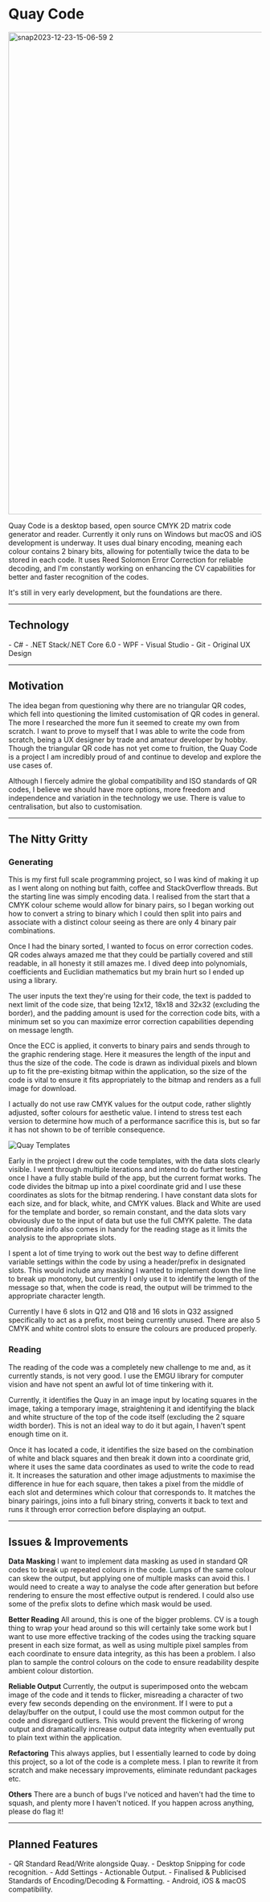 # Quay Code

<img width="960" alt="snap2023-12-23-15-06-59 2" src="https://github.com/Dormarr/Quay-Code/assets/134154948/63dddad1-51a4-407a-bd1a-c6f7d7945660">


Quay Code is a desktop based, open source CMYK 2D matrix code generator and reader. Currently it only runs on Windows but macOS and iOS development is underway. It uses dual binary encoding, meaning each colour contains 2 binary bits, allowing for potentially twice the data to be stored in each code. It uses Reed Solomon Error Correction for reliable decoding, and I'm constantly working on enhancing the CV capabilities for better and faster recognition of the codes.

It's still in very early development, but the foundations are there.

---
<h2>Technology</h2>
- C#
- .NET Stack/.NET Core 6.0
- WPF
- Visual Studio
- Git
- Original UX Design

---
<h2>Motivation</h2>
The idea began from questioning why there are no triangular QR codes, which fell into questioning the limited customisation of QR codes in general. The more I researched the more fun it seemed to create my own from scratch. I want to prove to myself that I was able to write the code from scratch, being a UX designer by trade and amateur developer by hobby. Though the triangular QR code has not yet come to fruition, the Quay Code is a project I am incredibly proud of and continue to develop and explore the use cases of.

Although I fiercely admire the global compatibility and ISO standards of QR codes, I believe we should have more options, more freedom and independence and variation in the technology we use. There is value to centralisation, but also to customisation.

---
<h2>The Nitty Gritty</h2>
<h3>Generating</h3>

This is my first full scale programming project, so I was kind of making it up as I went along on nothing but faith, coffee and StackOverflow threads. But the starting line was simply encoding data. I realised from the start that a CMYK colour scheme would allow for binary pairs, so I began working out how to convert a string to binary which I could then split into pairs and associate with a distinct colour seeing as there are only 4 binary pair combinations.

Once I had the binary sorted, I wanted to focus on error correction codes. QR codes always amazed me that they could be partially covered and still readable, in all honesty it still amazes me. I dived deep into polynomials, coefficients and Euclidian mathematics but my brain hurt so I ended up using a library.

The user inputs the text they're using for their code, the text is padded to next limit of the code size, that being 12x12, 18x18 and 32x32 (excluding the border), and the padding amount is used for the correction code bits, with a minimum set so you can maximize error correction capabilities depending on message length.

Once the ECC is applied, it converts to binary pairs and sends through to the graphic rendering stage. Here it measures the length of the input and thus the size of the code. The code is drawn as individual pixels and blown up to fit the pre-existing bitmap within the application, so the size of the code is vital to ensure it fits appropriately to the bitmap and renders as a full image for download.

I actually do not use raw CMYK values for the output code, rather slightly adjusted, softer colours for aesthetic value. I intend to stress test each version to determine how much of a performance sacrifice this is, but so far it has not shown to be of terrible consequence.

![Quay Templates](https://github.com/Dormarr/Quay-Code/assets/134154948/1ba86db6-30e0-42fb-94ac-e92969b288de)

Early in the project I drew out the code templates, with the data slots clearly visible. I went through multiple iterations and intend to do further testing once I have a fully stable build of the app, but the current format works. The code divides the bitmap up into a pixel coordinate grid and I use these coordinates as slots for the bitmap rendering. I have constant data slots for each size, and for black, white, and CMYK values. Black and White are used for the template and border, so remain constant, and the data slots vary obviously due to the input of data but use the full CMYK palette. The data coordinate info also comes in handy for the reading stage as it limits the analysis to the appropriate slots.

I spent a lot of time trying to work out the best way to define different variable settings within the code by using a header/prefix in designated slots. This would include any masking I wanted to implement down the line to break up monotony, but currently I only use it to identify the length of the message so that, when the code is read, the output will be trimmed to the appropriate character length.

Currently I have 6 slots in Q12 and Q18 and 16 slots in Q32 assigned specifically to act as a prefix, most being currently unused. There are also 5 CMYK and white control slots to ensure the colours are produced properly.

<h3>Reading</h3>
The reading of the code was a completely new challenge to me and, as it currently stands, is not very good. I use the EMGU library for computer vision and have not spent an awful lot of time tinkering with it.

Currently, it identifies the Quay in an image input by locating squares in the image, taking a temporary image, straightening it and identifying the black and white structure of the top of the code itself (excluding the 2 square width border). This is not an ideal way to do it but again, I haven't spent enough time on it.

Once it has located a code, it identifies the size based on the combination of white and black squares and then break it down into a coordinate grid, where it uses the same data coordinates as used to write the code to read it. It increases the saturation and other image adjustments to maximise the difference in hue for each square, then takes a pixel from the middle of each slot and determines which colour that corresponds to. It matches the binary pairings, joins into a full binary string, converts it back to text and runs it through error correction before displaying an output.

---
<h2>Issues & Improvements</h2>

**Data Masking**
I want to implement data masking as used in standard QR codes to break up repeated colours in the code. Lumps of the same colour can skew the output, but applying one of multiple masks can avoid this. I would need to create a way to analyse the code after generation but before rendering to ensure the most effective output is rendered. I could also use some of the prefix slots to define which mask would be used.

**Better Reading**
All around, this is one of the bigger problems. CV is a tough thing to wrap your head around so this will certainly take some work but I want to use more effective tracking of the codes using the tracking square present in each size format, as well as using multiple pixel samples from each coordinate to ensure data integrity, as this has been a problem. I also plan to sample the control colours on the code to ensure readability despite ambient colour distortion.

**Reliable Output**
Currently, the output is superimposed onto the webcam image of the code and it tends to flicker, misreading a character of two every few seconds depending on the environment. If I were to put a delay/buffer on the output, I could use the most common output for the code and disregard outliers. This would prevent the flickering of wrong output and dramatically increase output data integrity when eventually put to plain text within the application.

**Refactoring**
This always applies, but I essentially learned to code by doing this project, so a lot of the code is a complete mess. I plan to rewrite it from scratch and make necessary improvements, eliminate redundant packages etc.

**Others**
There are a bunch of bugs I've noticed and haven't had the time to squash, and plenty more I haven't noticed. If you happen across anything, please do flag it!

---
<h2>Planned Features</h2>
- QR Standard Read/Write alongside Quay.
- Desktop Snipping for code recognition.
- Add Settings
- Actionable Output.
- Finalised & Publicised Standards of Encoding/Decoding & Formatting.
- Android, iOS & macOS compatibility.
